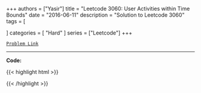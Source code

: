 
+++
authors = ["Yasir"]
title = "Leetcode 3060: User Activities within Time Bounds"
date = "2016-06-11"
description = "Solution to Leetcode 3060"
tags = [
    
]
categories = [
    "Hard"
]
series = ["Leetcode"]
+++



[`Problem Link`](https://leetcode.com/problems/user-activities-within-time-bounds/description/)

---

**Code:**

{{< highlight html >}}

{{< /highlight >}}

